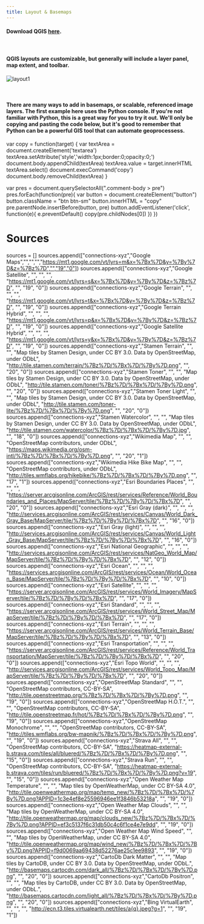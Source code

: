```yaml
---
title: Layout & Basemaps
---
```


#### Download QGIS [here](https://qgis.org/en/site/forusers/download.html "Download QGIS").

<br>

#### QGIS layouts are customizable, but generally will include a layer panel, map extent, and toolbar.
![layout1](/qgis/img/layout.png)

<br>

#### There are many ways to add in basemaps, or scalable, referenced image layers. The first example here uses the Python console. If you're not familiar with Python, this is a great way for you to try it out. We'll only be copying and pasting the code below, but it's good to remember that Python can be a powerful GIS tool that can automate geoprocessess. 

var copy = function(target) {
    var textArea = document.createElement('textarea')
    textArea.setAttribute('style','width:1px;border:0;opacity:0;')
    document.body.appendChild(textArea)
    textArea.value = target.innerHTML
    textArea.select()
    document.execCommand('copy')
    document.body.removeChild(textArea)
}

var pres = document.querySelectorAll(".comment-body > pre")
pres.forEach(function(pre){
  var button = document.createElement("button")
  button.className = "btn btn-sm"
  button.innerHTML = "copy"
  pre.parentNode.insertBefore(button, pre)
  button.addEventListener('click', function(e){
    e.preventDefault()
    copy(pre.childNodes[0])
  })
})

# Sources
sources = []
sources.append(["connections-xyz","Google Maps","","","","https://mt1.google.com/vt/lyrs=m&x=%7Bx%7D&y=%7By%7D&z=%7Bz%7D","","19","0"])
sources.append(["connections-xyz","Google Satellite", "", "", "", "https://mt1.google.com/vt/lyrs=s&x=%7Bx%7D&y=%7By%7D&z=%7Bz%7D", "", "19", "0"])
sources.append(["connections-xyz","Google Terrain", "", "", "", "https://mt1.google.com/vt/lyrs=t&x=%7Bx%7D&y=%7By%7D&z=%7Bz%7D", "", "19", "0"])
sources.append(["connections-xyz","Google Terrain Hybrid", "", "", "", "https://mt1.google.com/vt/lyrs=p&x=%7Bx%7D&y=%7By%7D&z=%7Bz%7D", "", "19", "0"])
sources.append(["connections-xyz","Google Satellite Hybrid", "", "", "", "https://mt1.google.com/vt/lyrs=y&x=%7Bx%7D&y=%7By%7D&z=%7Bz%7D", "", "19", "0"])
sources.append(["connections-xyz","Stamen Terrain", "", "", "Map tiles by Stamen Design, under CC BY 3.0. Data by OpenStreetMap, under ODbL", "http://tile.stamen.com/terrain/%7Bz%7D/%7Bx%7D/%7By%7D.png", "", "20", "0"])
sources.append(["connections-xyz","Stamen Toner", "", "", "Map tiles by Stamen Design, under CC BY 3.0. Data by OpenStreetMap, under ODbL", "http://tile.stamen.com/toner/%7Bz%7D/%7Bx%7D/%7By%7D.png", "", "20", "0"])
sources.append(["connections-xyz","Stamen Toner Light", "", "", "Map tiles by Stamen Design, under CC BY 3.0. Data by OpenStreetMap, under ODbL", "http://tile.stamen.com/toner-lite/%7Bz%7D/%7Bx%7D/%7By%7D.png", "", "20", "0"])
sources.append(["connections-xyz","Stamen Watercolor", "", "", "Map tiles by Stamen Design, under CC BY 3.0. Data by OpenStreetMap, under ODbL", "http://tile.stamen.com/watercolor/%7Bz%7D/%7Bx%7D/%7By%7D.jpg", "", "18", "0"])
sources.append(["connections-xyz","Wikimedia Map", "", "", "OpenStreetMap contributors, under ODbL", "https://maps.wikimedia.org/osm-intl/%7Bz%7D/%7Bx%7D/%7By%7D.png", "", "20", "1"])
sources.append(["connections-xyz","Wikimedia Hike Bike Map", "", "", "OpenStreetMap contributors, under ODbL", "http://tiles.wmflabs.org/hikebike/%7Bz%7D/%7Bx%7D/%7By%7D.png", "", "17", "1"])
sources.append(["connections-xyz","Esri Boundaries Places", "", "", "", "https://server.arcgisonline.com/ArcGIS/rest/services/Reference/World_Boundaries_and_Places/MapServer/tile/%7Bz%7D/%7By%7D/%7Bx%7D", "", "20", "0"])
sources.append(["connections-xyz","Esri Gray (dark)", "", "", "", "http://services.arcgisonline.com/ArcGIS/rest/services/Canvas/World_Dark_Gray_Base/MapServer/tile/%7Bz%7D/%7By%7D/%7Bx%7D", "", "16", "0"])
sources.append(["connections-xyz","Esri Gray (light)", "", "", "", "http://services.arcgisonline.com/ArcGIS/rest/services/Canvas/World_Light_Gray_Base/MapServer/tile/%7Bz%7D/%7By%7D/%7Bx%7D", "", "16", "0"])
sources.append(["connections-xyz","Esri National Geographic", "", "", "", "http://services.arcgisonline.com/ArcGIS/rest/services/NatGeo_World_Map/MapServer/tile/%7Bz%7D/%7By%7D/%7Bx%7D", "", "12", "0"])
sources.append(["connections-xyz","Esri Ocean", "", "", "", "https://services.arcgisonline.com/ArcGIS/rest/services/Ocean/World_Ocean_Base/MapServer/tile/%7Bz%7D/%7By%7D/%7Bx%7D", "", "10", "0"])
sources.append(["connections-xyz","Esri Satellite", "", "", "", "https://server.arcgisonline.com/ArcGIS/rest/services/World_Imagery/MapServer/tile/%7Bz%7D/%7By%7D/%7Bx%7D", "", "17", "0"])
sources.append(["connections-xyz","Esri Standard", "", "", "", "https://server.arcgisonline.com/ArcGIS/rest/services/World_Street_Map/MapServer/tile/%7Bz%7D/%7By%7D/%7Bx%7D", "", "17", "0"])
sources.append(["connections-xyz","Esri Terrain", "", "", "", "https://server.arcgisonline.com/ArcGIS/rest/services/World_Terrain_Base/MapServer/tile/%7Bz%7D/%7By%7D/%7Bx%7D", "", "13", "0"])
sources.append(["connections-xyz","Esri Transportation", "", "", "", "https://server.arcgisonline.com/ArcGIS/rest/services/Reference/World_Transportation/MapServer/tile/%7Bz%7D/%7By%7D/%7Bx%7D", "", "20", "0"])
sources.append(["connections-xyz","Esri Topo World", "", "", "", "http://services.arcgisonline.com/ArcGIS/rest/services/World_Topo_Map/MapServer/tile/%7Bz%7D/%7By%7D/%7Bx%7D", "", "20", "0"])
sources.append(["connections-xyz","OpenStreetMap Standard", "", "", "OpenStreetMap contributors, CC-BY-SA", "http://tile.openstreetmap.org/%7Bz%7D/%7Bx%7D/%7By%7D.png", "", "19", "0"])
sources.append(["connections-xyz","OpenStreetMap H.O.T.", "", "", "OpenStreetMap contributors, CC-BY-SA", "http://tile.openstreetmap.fr/hot/%7Bz%7D/%7Bx%7D/%7By%7D.png", "", "19", "0"])
sources.append(["connections-xyz","OpenStreetMap Monochrome", "", "", "OpenStreetMap contributors, CC-BY-SA", "http://tiles.wmflabs.org/bw-mapnik/%7Bz%7D/%7Bx%7D/%7By%7D.png", "", "19", "0"])
sources.append(["connections-xyz","Strava All", "", "", "OpenStreetMap contributors, CC-BY-SA", "https://heatmap-external-b.strava.com/tiles/all/bluered/%7Bz%7D/%7Bx%7D/%7By%7D.png", "", "15", "0"])
sources.append(["connections-xyz","Strava Run", "", "", "OpenStreetMap contributors, CC-BY-SA", "https://heatmap-external-b.strava.com/tiles/run/bluered/%7Bz%7D/%7Bx%7D/%7By%7D.png?v=19", "", "15", "0"])
sources.append(["connections-xyz","Open Weather Map Temperature", "", "", "Map tiles by OpenWeatherMap, under CC BY-SA 4.0", "http://tile.openweathermap.org/map/temp_new/%7Bz%7D/%7Bx%7D/%7By%7D.png?APPID=1c3e4ef8e25596946ee1f3846b53218a", "", "19", "0"])
sources.append(["connections-xyz","Open Weather Map Clouds", "", "", "Map tiles by OpenWeatherMap, under CC BY-SA 4.0", "http://tile.openweathermap.org/map/clouds_new/%7Bz%7D/%7Bx%7D/%7By%7D.png?APPID=ef3c5137f6c31db50c4c6f1ce4e7e9dd", "", "19", "0"])
sources.append(["connections-xyz","Open Weather Map Wind Speed", "", "", "Map tiles by OpenWeatherMap, under CC BY-SA 4.0", "http://tile.openweathermap.org/map/wind_new/%7Bz%7D/%7Bx%7D/%7By%7D.png?APPID=f9d0069aa69438d52276ae25c1ee9893", "", "19", "0"])
sources.append(["connections-xyz","CartoDb Dark Matter", "", "", "Map tiles by CartoDB, under CC BY 3.0. Data by OpenStreetMap, under ODbL.", "http://basemaps.cartocdn.com/dark_all/%7Bz%7D/%7Bx%7D/%7By%7D.png", "", "20", "0"])
sources.append(["connections-xyz","CartoDb Positron", "", "", "Map tiles by CartoDB, under CC BY 3.0. Data by OpenStreetMap, under ODbL.", "http://basemaps.cartocdn.com/light_all/%7Bz%7D/%7Bx%7D/%7By%7D.png", "", "20", "0"])
sources.append(["connections-xyz","Bing VirtualEarth", "", "", "", "http://ecn.t3.tiles.virtualearth.net/tiles/a{q}.jpeg?g=1", "", "19", "1"])
